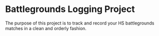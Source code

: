 ﻿# Battlegrounds Logging Project

The purpose of this project is to track and record your HS battlegrounds matches in a clean and orderly fashion.
